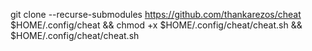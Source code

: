git clone --recurse-submodules https://github.com/thankarezos/cheat $HOME/.config/cheat && chmod +x $HOME/.config/cheat/cheat.sh && $HOME/.config/cheat/cheat.sh
